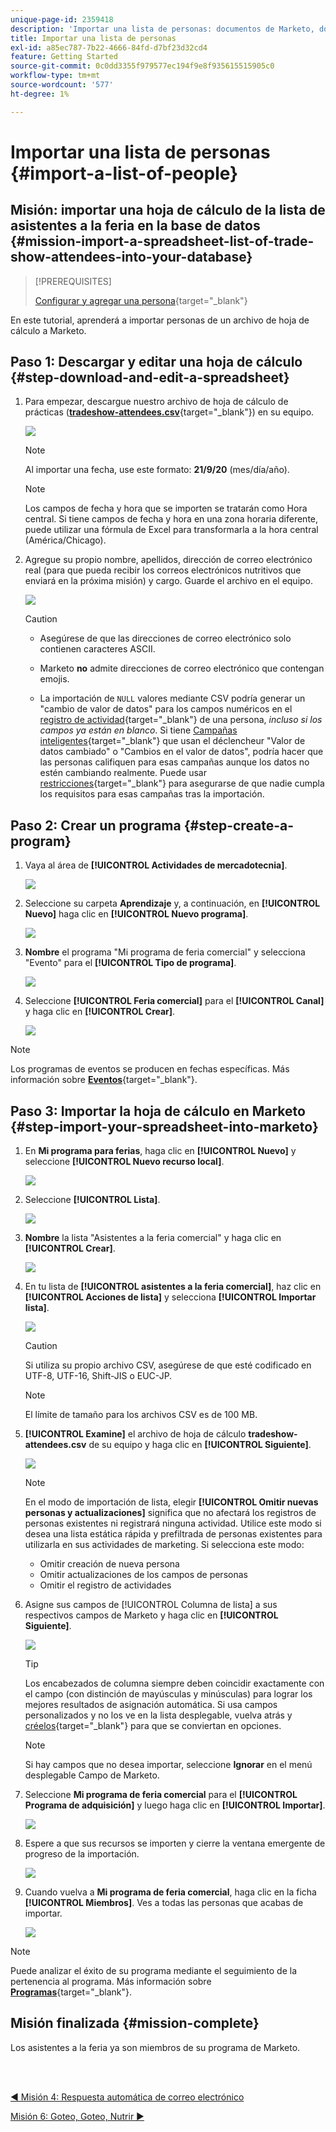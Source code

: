 ```yaml
---
unique-page-id: 2359418
description: 'Importar una lista de personas: documentos de Marketo, documentación del producto'
title: Importar una lista de personas
exl-id: a85ec787-7b22-4666-84fd-d7bf23d32cd4
feature: Getting Started
source-git-commit: 0c0dd3355f979577ec194f9e8f935615515905c0
workflow-type: tm+mt
source-wordcount: '577'
ht-degree: 1%

---
```


# Importar una lista de personas {#import-a-list-of-people}

## Misión: importar una hoja de cálculo de la lista de asistentes a la feria en la base de datos {#mission-import-a-spreadsheet-list-of-trade-show-attendees-into-your-database}

>[!PREREQUISITES]
>
>[Configurar y agregar una persona](/help/marketo/getting-started/quick-wins/get-set-up-and-add-a-person.md){target="_blank"}

En este tutorial, aprenderá a importar personas de un archivo de hoja de cálculo a Marketo.

## Paso 1: Descargar y editar una hoja de cálculo {#step-download-and-edit-a-spreadsheet}

1. Para empezar, descargue nuestro archivo de hoja de cálculo de prácticas ([**tradeshow-attendees.csv**](/help/marketo/getting-started/assets/tradeshow-attendees.csv){target="_blank"}) en su equipo.

   ![](assets/import-a-list-of-people-1.png)

   >[!NOTE]
   >
   >Al importar una fecha, use este formato: **21/9/20** (mes/día/año).

   >[!NOTE]
   >
   >Los campos de fecha y hora que se importen se tratarán como Hora central. Si tiene campos de fecha y hora en una zona horaria diferente, puede utilizar una fórmula de Excel para transformarla a la hora central (América/Chicago).

1. Agregue su propio nombre, apellidos, dirección de correo electrónico real (para que pueda recibir los correos electrónicos nutritivos que enviará en la próxima misión) y cargo. Guarde el archivo en el equipo.

   ![](assets/import-a-list-of-people-2.png)

   >[!CAUTION]
   >
   >* Asegúrese de que las direcciones de correo electrónico solo contienen caracteres ASCII.
   >
   >* Marketo **no** admite direcciones de correo electrónico que contengan emojis.
   >
   >* La importación de `NULL` valores mediante CSV podría generar un &quot;cambio de valor de datos&quot; para los campos numéricos en el [registro de actividad](/help/marketo/product-docs/core-marketo-concepts/smart-lists-and-static-lists/managing-people-in-smart-lists/locate-the-activity-log-for-a-person.md){target="_blank"} de una persona, _incluso si los campos ya están en blanco_. Si tiene [Campañas inteligentes](/help/marketo/product-docs/core-marketo-concepts/smart-campaigns/understanding-smart-campaigns.md){target="_blank"} que usan el déclencheur &quot;Valor de datos cambiado&quot; o &quot;Cambios en el valor de datos&quot;, podría hacer que las personas califiquen para esas campañas aunque los datos no estén cambiando realmente. Puede usar [restricciones](/help/marketo/product-docs/core-marketo-concepts/smart-lists-and-static-lists/using-smart-lists/add-a-constraint-to-a-smart-list-filter.md){target="_blank"} para asegurarse de que nadie cumpla los requisitos para esas campañas tras la importación.

## Paso 2: Crear un programa {#step-create-a-program}

1. Vaya al área de **[!UICONTROL Actividades de mercadotecnia]**.

   ![](assets/import-a-list-of-people-3.png)

1. Seleccione su carpeta **Aprendizaje** y, a continuación, en **[!UICONTROL Nuevo]** haga clic en **[!UICONTROL Nuevo programa]**.

   ![](assets/import-a-list-of-people-4.png)

1. **Nombre** el programa &quot;Mi programa de feria comercial&quot; y selecciona &quot;Evento&quot; para el **[!UICONTROL Tipo de programa]**.

   ![](assets/import-a-list-of-people-5.png)

1. Seleccione **[!UICONTROL Feria comercial]** para el **[!UICONTROL Canal]** y haga clic en **[!UICONTROL Crear]**.

   ![](assets/import-a-list-of-people-6.png)

>[!NOTE]
>
>Los programas de eventos se producen en fechas específicas. Más información sobre [**Eventos**](/help/marketo/product-docs/demand-generation/events/understanding-events/understanding-event-programs.md){target="_blank"}.

## Paso 3: Importar la hoja de cálculo en Marketo {#step-import-your-spreadsheet-into-marketo}

1. En **Mi programa para ferias**, haga clic en **[!UICONTROL Nuevo]** y seleccione **[!UICONTROL Nuevo recurso local]**.

   ![](assets/import-a-list-of-people-7.png)

1. Seleccione **[!UICONTROL Lista]**.

   ![](assets/import-a-list-of-people-8.png)

1. **Nombre** la lista &quot;Asistentes a la feria comercial&quot; y haga clic en **[!UICONTROL Crear]**.

   ![](assets/import-a-list-of-people-9.png)

1. En tu lista de **[!UICONTROL asistentes a la feria comercial]**, haz clic en **[!UICONTROL Acciones de lista]** y selecciona **[!UICONTROL Importar lista]**.

   ![](assets/import-a-list-of-people-10.png)

   >[!CAUTION]
   >
   >Si utiliza su propio archivo CSV, asegúrese de que esté codificado en UTF-8, UTF-16, Shift-JIS o EUC-JP.

   >[!NOTE]
   >
   >El límite de tamaño para los archivos CSV es de 100 MB.

1. **[!UICONTROL Examine]** el archivo de hoja de cálculo **tradeshow-attendees.csv** de su equipo y haga clic en **[!UICONTROL Siguiente]**.

   ![](assets/import-a-list-of-people-11.png)

   >[!NOTE]
   >
   >En el modo de importación de lista, elegir **[!UICONTROL Omitir nuevas personas y actualizaciones]** significa que no afectará los registros de personas existentes ni registrará ninguna actividad. Utilice este modo si desea una lista estática rápida y prefiltrada de personas existentes para utilizarla en sus actividades de marketing. Si selecciona este modo:
   >
   > * Omitir creación de nueva persona
   > * Omitir actualizaciones de los campos de personas
   > * Omitir el registro de actividades

1. Asigne sus campos de [!UICONTROL Columna de lista] a sus respectivos campos de Marketo y haga clic en **[!UICONTROL Siguiente]**.

   ![](assets/import-a-list-of-people-12.png)

   >[!TIP]
   >
   >Los encabezados de columna siempre deben coincidir exactamente con el campo (con distinción de mayúsculas y minúsculas) para lograr los mejores resultados de asignación automática. Si usa campos personalizados y no los ve en la lista desplegable, vuelva atrás y [créelos](/help/marketo/product-docs/administration/field-management/create-a-custom-field-in-marketo.md){target="_blank"} para que se conviertan en opciones.

   >[!NOTE]
   >
   >Si hay campos que no desea importar, seleccione **Ignorar** en el menú desplegable Campo de Marketo.

1. Seleccione **Mi programa de feria comercial** para el **[!UICONTROL Programa de adquisición]** y luego haga clic en **[!UICONTROL Importar]**.

   ![](assets/import-a-list-of-people-13.png)

1. Espere a que sus recursos se importen y cierre la ventana emergente de progreso de la importación.

   ![](assets/import-a-list-of-people-14.png)

1. Cuando vuelva a **Mi programa de feria comercial**, haga clic en la ficha **[!UICONTROL Miembros]**. Ves a todas las personas que acabas de importar.

   ![](assets/import-a-list-of-people-15.png)

>[!NOTE]
>
>Puede analizar el éxito de su programa mediante el seguimiento de la pertenencia al programa. Más información sobre [**Programas**](/help/marketo/product-docs/core-marketo-concepts/programs/creating-programs/understanding-programs.md){target="_blank"}.

## Misión finalizada {#mission-complete}

Los asistentes a la feria ya son miembros de su programa de Marketo.

<br> 

[◄ Misión 4: Respuesta automática de correo electrónico](/help/marketo/getting-started/quick-wins/email-auto-response.md)

[Misión 6: Goteo, Goteo, Nutrir ►](/help/marketo/getting-started/quick-wins/drip-drip-nurture.md)
